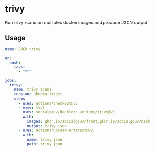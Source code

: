 # trivy

Run trivy scans on multiples docker images and produce JSON output

## Usage

```yaml
name: GHCR trivy

on:
  push:
    tags:
      - "v*"

jobs:
  trivy:
    name: trivy scans
    runs-on: ubuntu-latest
    steps:
      - uses: actions/checkout@v2
      - name: test
        uses: socialgouv/dashlord-actions/trivy@v1
        with:
          images: ghcr.io/socialgouv/front,ghcr.io/socialgouv/back
          output: trivy.json
      - uses: actions/upload-artifact@v2
        with:
          name: trivy.json
          path: trivy.json
```
